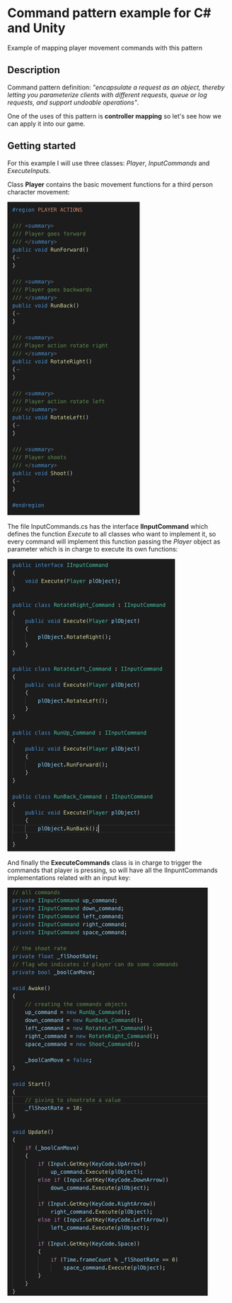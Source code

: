 # Command pattern example for C# and Unity
Example of mapping player movement commands with this pattern

## Description
Command pattern definition: *"encapsulate a request as an object, thereby letting you parameterize clients with different requests, queue or log requests, and support undoable operations"*.

One of the uses of this pattern is **controller mapping** so let's see how we can apply it into our game.

## Getting started
For this example I will use three classes: *Player*, *InputCommands* and *ExecuteInputs*.

Class **Player** contains the basic movement functions for a third person character movement:

![](Images/Player.png)

The file InputCommands.cs has the interface **IInputCommand** which defines the function *Execute* to all classes who want to implement it, so every command will implement this function passing the *Player* object as parameter which is in charge to execute its own functions:

![](Images/IInputCommand.png)

And finally the **ExecuteCommands** class is in charge to trigger the commands that player is pressing, so will have all the IInpuntCommands implementations related with an input key:

![](Images/ExecuteCommands.png)
